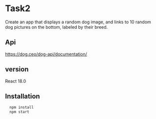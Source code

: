 
# Task2
 Create an app that displays a random dog image, and links to 10 random dog pictures on the bottom, labeled by their breed.





## Api
 https://dog.ceo/dog-api/documentation/




##  version

React 18.0



## Installation

```bash
  npm install 
  npm start
```
    